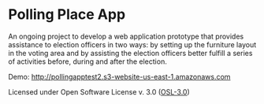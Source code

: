 Polling Place App
=================

An ongoing project to develop a web application prototype that provides assistance to election officers in two ways: by setting up the furniture layout in the voting area and by assisting the election officers better fulfill a series of activities before, during and after the election.

Demo: http://pollingapptest2.s3-website-us-east-1.amazonaws.com

Licensed under Open Software License v. 3.0 (<a href="http://opensource.org/licenses/OSL-3.0">OSL-3.0</a>)

